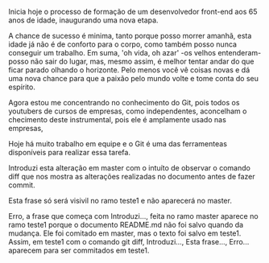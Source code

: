 <DEV65> Inicia hoje o processo de formação de um desenvolvedor front-end aos 65 anos de idade, inaugurando uma nova etapa.

A chance de sucesso é minima, tanto porque posso morrer amanhã, esta idade já não é de conforto para o corpo, como também posso nunca conseguir um trabalho. Em suma, 'oh vida, oh azar' -os velhos entenderam- posso não sair do lugar, mas, mesmo assim, é melhor tentar andar do que ficar parado olhando o horizonte. Pelo menos você vê coisas novas e dá uma nova chance para que a paixão pelo mundo volte e tome conta do seu espírito.

Agora estou me concentrando no conhecimento do Git, pois todos os youtubers de cursos de empresas, como independentes, aconcelham o checimento deste instrumental, pois ele é amplamente usado nas empresas,

Hoje há muito trabalho em equipe e o Git é uma das ferramenteas disponíveis para realizar essa tarefa.

Introduzi esta alteração em master com o intuíto de observar o comando diff que nos mostra as alterações realizadas no documento antes de fazer commit.

Esta frase só será visivil no ramo teste1 e não aparecerá no master.

Erro, a frase que começa com Introduzi..., feita no ramo master aparece no ramo teste1 porque o documento README.md não foi salvo quando da mudança. Ele foi comitado em master, mas o texto foi salvo em teste1. Assim, em teste1
com o comando git diff, Introduzi..., Esta frase..., Erro... aparecem para ser commitados em teste1.
